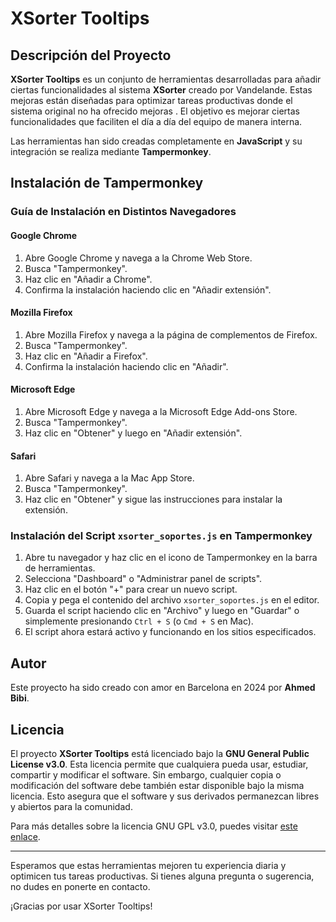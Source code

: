 # XSorter Tooltips

## Descripción del Proyecto

**XSorter Tooltips** es un conjunto de herramientas desarrolladas para añadir ciertas funcionalidades al sistema **XSorter** creado por Vandelande. Estas mejoras están diseñadas para optimizar tareas productivas donde el sistema original no ha ofrecido mejoras . El objetivo es mejorar ciertas funcionalidades que faciliten el día a día del equipo de manera interna.

Las herramientas han sido creadas completamente en **JavaScript** y su integración se realiza mediante **Tampermonkey**.

## Instalación de Tampermonkey

### Guía de Instalación en Distintos Navegadores

#### Google Chrome

1. Abre Google Chrome y navega a la Chrome Web Store.
2. Busca "Tampermonkey".
3. Haz clic en "Añadir a Chrome".
4. Confirma la instalación haciendo clic en "Añadir extensión".

#### Mozilla Firefox

1. Abre Mozilla Firefox y navega a la página de complementos de Firefox.
2. Busca "Tampermonkey".
3. Haz clic en "Añadir a Firefox".
4. Confirma la instalación haciendo clic en "Añadir".

#### Microsoft Edge

1. Abre Microsoft Edge y navega a la Microsoft Edge Add-ons Store.
2. Busca "Tampermonkey".
3. Haz clic en "Obtener" y luego en "Añadir extensión".

#### Safari

1. Abre Safari y navega a la Mac App Store.
2. Busca "Tampermonkey".
3. Haz clic en "Obtener" y sigue las instrucciones para instalar la extensión.

### Instalación del Script `xsorter_soportes.js` en Tampermonkey

1. Abre tu navegador y haz clic en el icono de Tampermonkey en la barra de herramientas.
2. Selecciona "Dashboard" o "Administrar panel de scripts".
3. Haz clic en el botón "+" para crear un nuevo script.
4. Copia y pega el contenido del archivo `xsorter_soportes.js` en el editor.
5. Guarda el script haciendo clic en "Archivo" y luego en "Guardar" o simplemente presionando `Ctrl + S` (o `Cmd + S` en Mac).
6. El script ahora estará activo y funcionando en los sitios especificados.

## Autor

Este proyecto ha sido creado con amor en Barcelona en 2024 por **Ahmed Bibi**.

## Licencia

El proyecto **XSorter Tooltips** está licenciado bajo la **GNU General Public License v3.0**. Esta licencia permite que cualquiera pueda usar, estudiar, compartir y modificar el software. Sin embargo, cualquier copia o modificación del software debe también estar disponible bajo la misma licencia. Esto asegura que el software y sus derivados permanezcan libres y abiertos para la comunidad.

Para más detalles sobre la licencia GNU GPL v3.0, puedes visitar [este enlace](https://www.gnu.org/licenses/gpl-3.0.html).

---

Esperamos que estas herramientas mejoren tu experiencia diaria y optimicen tus tareas productivas. Si tienes alguna pregunta o sugerencia, no dudes en ponerte en contacto.

¡Gracias por usar XSorter Tooltips!
